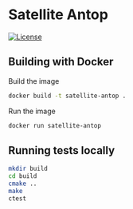 # Satellite Antop
[![License](https://img.shields.io/badge/License-MIT-blue.svg)](./LICENSE)

## Building with Docker

Build the image
```sh
docker build -t satellite-antop .
```

Run the image
```sh
docker run satellite-antop
```

## Running tests locally
```sh
mkdir build
cd build
cmake ..
make
ctest
```


